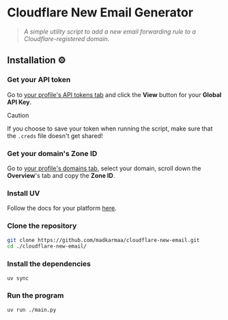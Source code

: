 # Cloudflare New Email Generator

> _A simple utility script to add a new email forwarding rule to a Cloudflare-registered domain._

## Installation ⚙️

### Get your API token

Go to [your profile's API tokens tab](https://dash.cloudflare.com/profile/api-tokens) and click the **View** button for your **Global API Key**.

> [!CAUTION]
>
> If you choose to save your token when running the script, make sure that the `.creds` file doesn't get shared!

### Get your domain's Zone ID

Go to [your profile's domains tab](https://dash.cloudflare.com), select your domain, scroll down the **Overview**'s tab and copy the **Zone ID**.

### Install UV

Follow the docs for your platform [here](https://docs.astral.sh/uv/getting-started/installation/).

### Clone the repository

```bash
git clone https://github.com/madkarmaa/cloudflare-new-email.git
cd ./cloudflare-new-email/
```

### Install the dependencies

```bash
uv sync
```

### Run the program

```bash
uv run ./main.py
```
